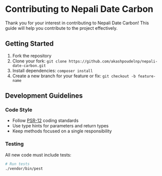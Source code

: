 # Contributing to Nepali Date Carbon

Thank you for your interest in contributing to Nepali Date Carbon! This guide will help you contribute to the project
effectively.

## Getting Started

1. Fork the repository
2. Clone your fork: `git clone https://github.com/akashpoudelnp/nepali-date-carbon.git`
3. Install dependencies: `composer install`
4. Create a new branch for your feature or fix: `git checkout -b feature-name`

## Development Guidelines

### Code Style

- Follow [PSR-12](https://www.php-fig.org/psr/psr-12/) coding standards
- Use type hints for parameters and return types
- Keep methods focused on a single responsibility

### Testing

All new code must include tests:

```bash
# Run tests
./vendor/bin/pest
